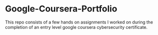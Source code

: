 # Google-Coursera-Portfolio
This repo consists of a few hands on assignments I worked on during the completion of an entry level google coursera cybersecurity certificate. 

